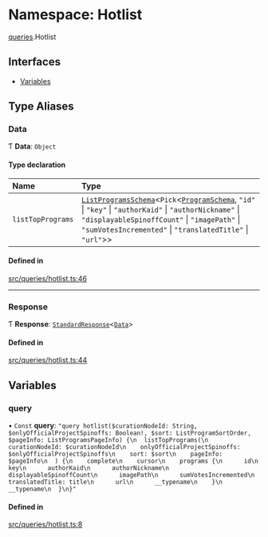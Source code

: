 # Namespace: Hotlist

[queries](api/modules/queries.md).Hotlist

## Interfaces

- [Variables](api/interfaces/queries.Hotlist.Variables.md)

## Type Aliases

### Data

Ƭ **Data**: `Object`

#### Type declaration

| Name | Type |
| :------ | :------ |
| `listTopPrograms` | [`ListProgramsSchema`](api/interfaces/ListProgramsSchema.md)\<`Pick`\<[`ProgramSchema`](api/interfaces/ProgramSchema.md), ``"id"`` \| ``"key"`` \| ``"authorKaid"`` \| ``"authorNickname"`` \| ``"displayableSpinoffCount"`` \| ``"imagePath"`` \| ``"sumVotesIncremented"`` \| ``"translatedTitle"`` \| ``"url"``\>\> |

#### Defined in

[src/queries/hotlist.ts:46](https://github.com/bhavjitChauhan/khan-api/blob/9bcea3fc/src/queries/hotlist.ts#L46)

___

### Response

Ƭ **Response**: [`StandardResponse`](api/README.md#standardresponse)\<[`Data`](api/modules/queries.Hotlist.md#data)\>

#### Defined in

[src/queries/hotlist.ts:44](https://github.com/bhavjitChauhan/khan-api/blob/9bcea3fc/src/queries/hotlist.ts#L44)

## Variables

### query

• `Const` **query**: ``"query hotlist($curationNodeId: String, $onlyOfficialProjectSpinoffs: Boolean!, $sort: ListProgramSortOrder, $pageInfo: ListProgramsPageInfo) {\n  listTopPrograms(\n    curationNodeId: $curationNodeId\n    onlyOfficialProjectSpinoffs: $onlyOfficialProjectSpinoffs\n    sort: $sort\n    pageInfo: $pageInfo\n  ) {\n    complete\n    cursor\n    programs {\n      id\n      key\n      authorKaid\n      authorNickname\n      displayableSpinoffCount\n      imagePath\n      sumVotesIncremented\n      translatedTitle: title\n      url\n      __typename\n    }\n    __typename\n  }\n}"``

#### Defined in

[src/queries/hotlist.ts:8](https://github.com/bhavjitChauhan/khan-api/blob/9bcea3fc/src/queries/hotlist.ts#L8)
